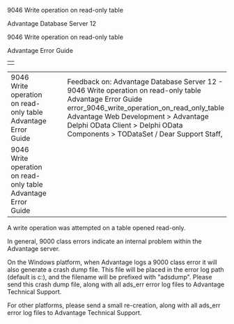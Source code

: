 9046 Write operation on read-only table




Advantage Database Server 12  

9046 Write operation on read-only table

Advantage Error Guide

|  |
| --- |
|  |

|  |  |  |  |  |
| --- | --- | --- | --- | --- |
| 9046 Write operation on read-only table  Advantage Error Guide |  |  | Feedback on: Advantage Database Server 12 - 9046 Write operation on read-only table Advantage Error Guide error\_9046\_write\_operation\_on\_read\_only\_table Advantage Web Development > Advantage Delphi OData Client > Delphi OData Components > TODataSet / Dear Support Staff, |  |
| 9046 Write operation on read-only table  Advantage Error Guide |  |  |  |  |

A write operation was attempted on a table opened read-only.

In general, 9000 class errors indicate an internal problem within the Advantage server.

On the Windows platform, when Advantage logs a 9000 class error it will also generate a crash dump file. This file will be placed in the error log path (default is c:\), and the filename will be prefixed with "adsdump". Please send this crash dump file, along with all ads\_err error log files to Advantage Technical Support.

For other platforms, please send a small re-creation, along with all ads\_err error log files to Advantage Technical Support.